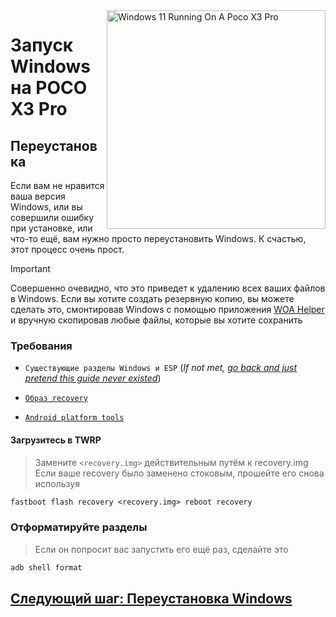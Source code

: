<img align="right" src="https://github.com/woa-vayu-archive/src_vayu_windows/blob/main/2Poco X3 Pro Windows.png" width="350" alt="Windows 11 Running On A Poco X3 Pro">


# Запуск Windows на POCO X3 Pro

## Переустановка 
Если вам не нравится ваша версия Windows, или вы совершили ошибку при установке, или что-то ещё, вам нужно просто переустановить Windows. К счастью, этот процесс очень прост.

> [!IMPORTANT]
> Совершенно очевидно, что это приведет к удалению всех ваших файлов в Windows. Если вы хотите создать резервную копию, вы можете сделать это, смонтировав Windows с помощью приложения [WOA Helper](https://github.com/erdilS/Port-Windows-11-Xiaomi-Pad-5/releases/download/dualboot/woahelper.apk) и вручную скопировав любые файлы, которые вы хотите сохранить


### Требования 

- ```Существующие разделы Windows и ESP``` (*If not met, [go back and just pretend this guide never existed](/guide/English/install-1-en.md)*)

- [```Образ recovery```](https://github.com/woa-vayu-archive/Port-Windows-11-POCO-X3-Pro/releases/tag/Recoveries)

- [```Android platform tools```](https://developer.android.com/studio/releases/platform-tools)

#### Загрузитесь в TWRP
> Замените `<recovery.img>` действительным путём к recovery.img
> Если ваше recovery было заменено стоковым, прошейте его снова используя
```cmd
fastboot flash recovery <recovery.img> reboot recovery
```

### Отформатируйте разделы
> Если он попросит вас запустить его ещё раз, сделайте это
```cmd
adb shell format
```

## [Следующий шаг: Переустановка Windows](/guide/English/install-2-en.md)
  
